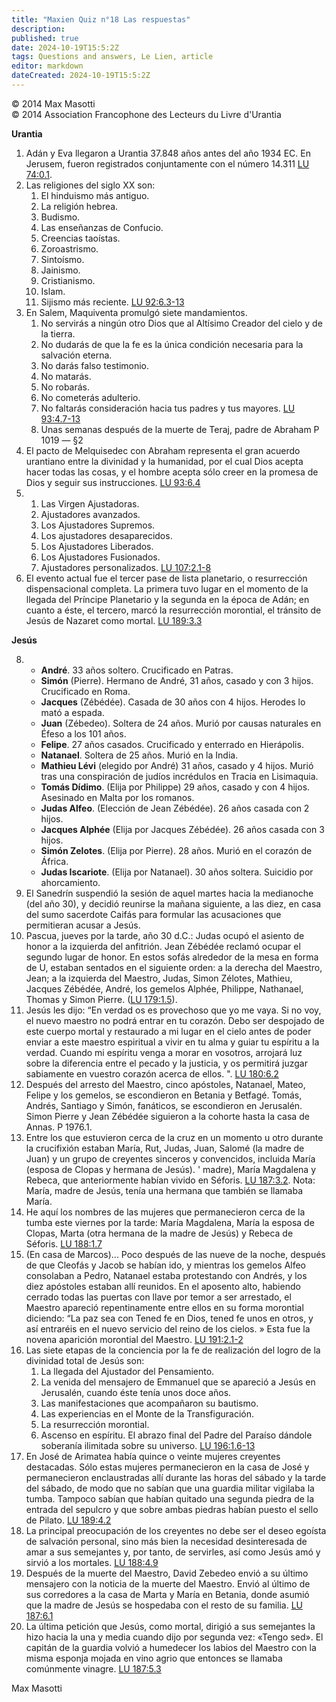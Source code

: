 ```yaml
---
title: "Maxien Quiz n°18 Las respuestas"
description: 
published: true
date: 2024-10-19T15:5:2Z
tags: Questions and answers, Le Lien, article
editor: markdown
dateCreated: 2024-10-19T15:5:2Z
---
```


<p class="v-card tema v-sheet--gris claro aclarar-3 px-2">© 2014 Max Masotti<br>© 2014 Association Francophone des Lecteurs du Livre d'Urantia</p>


**Urantia**
1. Adán y Eva llegaron a Urantia 37.848 años antes del año 1934 EC. En Jerusem, fueron registrados conjuntamente con el número 14.311 [LU 74:0.1](/es/The_Urantia_Book/74#p0_1).
2. Las religiones del siglo XX son:
	1. El hinduismo más antiguo.
	2. La religión hebrea.
	3. Budismo.
	4. Las enseñanzas de Confucio.
	5. Creencias taoístas.
	6. Zoroastrismo.
	7. Sintoísmo.
	8. Jainismo.
	9. Cristianismo.
	10. Islam.
	11. Sijismo más reciente. [LU 92:6.3-13](/es/The_Urantia_Book/92#p6_3)
3. En Salem, Maquiventa promulgó siete mandamientos.
	1. No servirás a ningún otro Dios que al Altísimo Creador del cielo y de la tierra.
	2. No dudarás de que la fe es la única condición necesaria para la salvación eterna.
	3. No darás falso testimonio.
	4. No matarás.
	5. No robarás.
	6. No cometerás adulterio.
	7. No faltarás consideración hacia tus padres y tus mayores. [LU 93:4.7-13](/es/The_Urantia_Book/93#p4_7)
	8. Unas semanas después de la muerte de Teraj, padre de Abraham P 1019 — §2
4. El pacto de Melquisedec con Abraham representa el gran acuerdo urantiano entre la divinidad y la humanidad, por el cual Dios acepta hacer todas las cosas, y el hombre acepta sólo creer en la promesa de Dios y seguir sus instrucciones. [LU 93:6.4](/es/The_Urantia_Book/93#p6_4)
6. 
	1. Las Virgen Ajustadoras.
	2. Ajustadores avanzados.
	3. Los Ajustadores Supremos.
	4. Los ajustadores desaparecidos.
	5. Los Ajustadores Liberados.
	6. Los Ajustadores Fusionados.
	7. Ajustadores personalizados. [LU 107:2.1-8](/es/The_Urantia_Book/107#p2_1)
7. El evento actual fue el tercer pase de lista planetario, o resurrección dispensacional completa. La primera tuvo lugar en el momento de la llegada del Príncipe Planetario y la segunda en la época de Adán; en cuanto a éste, el tercero, marcó la resurrección morontial, el tránsito de Jesús de Nazaret como mortal. [LU 189:3.3](/es/The_Urantia_Book/189#p3_3)

**Jesús**

8. 
	- **André**. 33 años soltero. Crucificado en Patras.
	- **Simón** (Pierre). Hermano de André, 31 años, casado y con 3 hijos. Crucificado en Roma.
	- **Jacques** (Zébédée). Casada de 30 años con 4 hijos. Herodes lo mató a espada.
	- **Juan** (Zébedeo). Soltera de 24 años. Murió por causas naturales en Éfeso a los 101 años.
	- **Felipe**. 27 años casados. Crucificado y enterrado en Hierápolis.
	- **Natanael**. Soltera de 25 años. Murió en la India.
	- **Mathieu Lévi** (elegido por André) 31 años, casado y 4 hijos. Murió tras una conspiración de judíos incrédulos en Tracia en Lisimaquia.
	- **Tomás Dídimo**. (Elija por Philippe) 29 años, casado y con 4 hijos. Asesinado en Malta por los romanos.
	- **Judas Alfeo**. (Elección de Jean Zébédée). 26 años casada con 2 hijos.
	- **Jacques Alphée** (Elija por Jacques Zébédée). 26 años casada con 3 hijos.
	- **Simón Zelotes**. (Elija por Pierre). 28 años. Murió en el corazón de África.
	- **Judas Iscariote**. (Elija por Natanael). 30 años soltera. Suicidio por ahorcamiento.
9. El Sanedrín suspendió la sesión de aquel martes hacia la medianoche (del año 30), y decidió reunirse la mañana siguiente, a las diez, en casa del sumo sacerdote Caifás para formular las acusaciones que permitieran acusar a Jesús.
10. Pascua, jueves por la tarde, año 30 d.C.: Judas ocupó el asiento de honor a la izquierda del anfitrión. Jean Zébédée reclamó ocupar el segundo lugar de honor. En estos sofás alrededor de la mesa en forma de U, estaban sentados en el siguiente orden: a la derecha del Maestro, Jean; a la izquierda del Maestro, Judas, Simon Zélotes, Mathieu, Jacques Zébédée, André, los gemelos Alphée, Philippe, Nathanael, Thomas y Simon Pierre. ([LU 179:1.5](/es/The_Urantia_Book/179#p1_5)).
11. Jesús les dijo: “En verdad os es provechoso que yo me vaya. Si no voy, el nuevo maestro no podrá entrar en tu corazón. Debo ser despojado de este cuerpo mortal y restaurado a mi lugar en el cielo antes de poder enviar a este maestro espiritual a vivir en tu alma y guiar tu espíritu a la verdad. Cuando mi espíritu venga a morar en vosotros, arrojará luz sobre la diferencia entre el pecado y la justicia, y os permitirá juzgar sabiamente en vuestro corazón acerca de ellos. ". [LU 180:6.2](/es/The_Urantia_Book/180#p6_2)
12. Después del arresto del Maestro, cinco apóstoles, Natanael, Mateo, Felipe y los gemelos, se escondieron en Betania y Betfagé. Tomás, Andrés, Santiago y Simón, fanáticos, se escondieron en Jerusalén. Simon Pierre y Jean Zébédée siguieron a la cohorte hasta la casa de Annas. P 1976.1.
13. Entre los que estuvieron cerca de la cruz en un momento u otro durante la crucifixión estaban María, Rut, Judas, Juan, Salomé (la madre de Juan) y un grupo de creyentes sinceros y convencidos, incluida María (esposa de Clopas y hermana de Jesús). ' madre), María Magdalena y Rebeca, que anteriormente habían vivido en Séforis. [LU 187:3.2](/es/The_Urantia_Book/187#p3_2). Nota: María, madre de Jesús, tenía una hermana que también se llamaba María.
14. He aquí los nombres de las mujeres que permanecieron cerca de la tumba este viernes por la tarde: María Magdalena, María la esposa de Clopas, Marta (otra hermana de la madre de Jesús) y Rebeca de Séforis. [LU 188:1.7](/es/The_Urantia_Book/188#p1_7)
15. (En casa de Marcos)... Poco después de las nueve de la noche, después de que Cleofás y Jacob se habían ido, y mientras los gemelos Alfeo consolaban a Pedro, Natanael estaba protestando con Andrés, y los diez apóstoles estaban allí reunidos. En el aposento alto, habiendo cerrado todas las puertas con llave por temor a ser arrestado, el Maestro apareció repentinamente entre ellos en su forma morontial diciendo: “La paz sea con Tened fe en Dios, tened fe unos en otros, y así entraréis en el nuevo servicio del reino de los cielos. » Esta fue la novena aparición morontial del Maestro. [LU 191:2.1-2](/es/The_Urantia_Book/191#p2_1)
16. Las siete etapas de la conciencia por la fe de realización del logro de la divinidad total de Jesús son:
	1. La llegada del Ajustador del Pensamiento.
	2. La venida del mensajero de Emmanuel que se apareció a Jesús en Jerusalén, cuando éste tenía unos doce años.
	3. Las manifestaciones que acompañaron su bautismo.
	4. Las experiencias en el Monte de la Transfiguración.
	5. La resurrección morontial.
	6. Ascenso en espíritu. El abrazo final del Padre del Paraíso dándole soberanía ilimitada sobre su universo. [LU 196:1.6-13](/es/The_Urantia_Book/196#p1_6)
17. En José de Arimatea había quince o veinte mujeres creyentes destacadas. Sólo estas mujeres permanecieron en la casa de José y permanecieron enclaustradas allí durante las horas del sábado y la tarde del sábado, de modo que no sabían que una guardia militar vigilaba la tumba. Tampoco sabían que habían quitado una segunda piedra de la entrada del sepulcro y que sobre ambas piedras habían puesto el sello de Pilato. [LU 189:4.2](/es/The_Urantia_Book/189#p4_2)
18. La principal preocupación de los creyentes no debe ser el deseo egoísta de salvación personal, sino más bien la necesidad desinteresada de amar a sus semejantes y, por tanto, de servirles, así como Jesús amó y sirvió a los mortales. [LU 188:4.9](/es/The_Urantia_Book/188#p4_9)
19. Después de la muerte del Maestro, David Zebedeo envió a su último mensajero con la noticia de la muerte del Maestro. Envió al último de sus corredores a la casa de Marta y María en Betania, donde asumió que la madre de Jesús se hospedaba con el resto de su familia. [LU 187:6.1](/es/The_Urantia_Book/187#p6_1)
20. La última petición que Jesús, como mortal, dirigió a sus semejantes la hizo hacia la una y media cuando dijo por segunda vez: «Tengo sed». El capitán de la guardia volvió a humedecer los labios del Maestro con la misma esponja mojada en vino agrio que entonces se llamaba comúnmente vinagre. [LU 187:5.3](/es/The_Urantia_Book/187#p5_3)

Max Masotti

